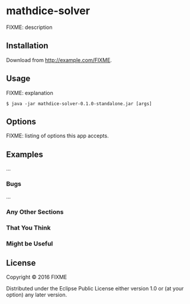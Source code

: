 # mathdice-solver

FIXME: description

## Installation

Download from http://example.com/FIXME.

## Usage

FIXME: explanation

    $ java -jar mathdice-solver-0.1.0-standalone.jar [args]

## Options

FIXME: listing of options this app accepts.

## Examples

...

### Bugs

...

### Any Other Sections
### That You Think
### Might be Useful

## License

Copyright © 2016 FIXME

Distributed under the Eclipse Public License either version 1.0 or (at
your option) any later version.
